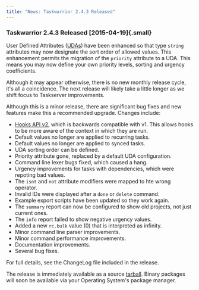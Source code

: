 ```yaml
---
title: "News: Taskwarrior 2.4.3 Released"
---
```


### Taskwarrior 2.4.3 Released [2015-04-19]{.small}

User Defined Attributes ([UDAs](/docs/udas.html)) have been enhanced so that
type `string` attributes may now designate the sort order of allowed values.
This enhancement permits the migration of the `priority` attribute to a UDA.
This means you may now define your own priority levels, sorting and urgency
coefficients.

Although it may appear otherwise, there is no new monthly release cycle, it\'s
all a coincidence. The next release will likely take a little longer as we shift
focus to Taskserver improvements.

Although this is a minor release, there are significant bug fixes and new
features make this a recommended upgrade. Changes include:

-   [Hooks API v2](/docs/hooks2.html), which is backwards compatible with v1.
    This allows hooks to be more aware of the context in which they are run.
-   Default values no longer are applied to recurring tasks.
-   Default values no longer are applied to synced tasks.
-   UDA sorting order can be defined.
-   Priority attribute gone, replaced by a default UDA configuration.
-   Command line lexer bugs fixed, which caused a hang.
-   Urgency improvements for tasks with dependencies, which were repoting bad
    values.
-   The `isnt` and `not` attribute modifiers were mapped to hte wrong operator.
-   Invalid IDs were displayed after a `done` or `delete` command.
-   Example export scripts have been updated so they work again.
-   The `summary` report can now be configured to show old projects, not just
    current ones.
-   The `info` report failed to show negative urgency values.
-   Added a new `rc.bulk` value (0) that is interpreted as infinity.
-   Minor command line parser improvements.
-   Minor command performance improvements.
-   Documentation improvements.
-   Several bug fixes.

For full details, see the ChangeLog file included in the release.

The release is immediately available as a source
[tarball](/download/task-2.4.3.tar.gz). Binary packages will soon be available
via your Operating System\'s package manager.
